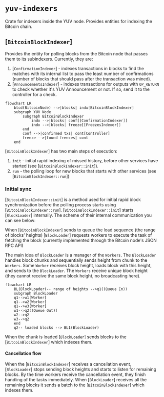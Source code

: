 # `yuv-indexers`

Crate for indexers inside the YUV node. Provides entities for indexing the Bitcoin chain.

## [`BitcoinBlockIndexer`]

Provides the entity for polling blocks from the Bitcoin node that passes them to its
subindexers. Currently, they are:

1. [`ConfirmationIndexer`] - indexes transactions in blocks to find the matches with its internal
   list to pass the least number of confirmations (number of blocks that should pass
   after the transaction was mined).
2. [`AnnouncementsIndexer`] - indexes transactions for outputs with `OP_RETURN` to check whether
   it's
   YUV Announcement or not. If so, send it to the controller for a check.

```mermaid
flowchart LR
    btcd(BitcoinNode) -->|blocks| indx[BitcoinBlockIndexer]
    subgraph YUV Node
        subgraph BitcoinBlockIndexer
            indx -->|blocks| conf[[ConfirmationIndexer]]
            indx -->|blocks| freeze[[FreezesIndexer]]
        end
        conf -->|confirmed txs| cont[Controller]
        freeze -->|found freezes| cont
    end
```

[`BitcoinBlockIndexer`] has two main steps of execution:

1. `init` - initial rapid indexing of missed history, before other services have started
   (see [`BitcoinBlockIndexer::init`]).
3. `run` - the polling loop for new blocks that starts with other services (see
   [`BitcoinBlockIndexer::run`])

### Initial sync

[`BitcoinBlockIndexer::init`] is a method used for initial rapid block synchronization before the
polling process starts using [`BitcoinBlockIndexer::run`].  [`BitcoinBlockIndexer::init`]
starts [`BlockLoader`] internally. The scheme of their internal communication you can see below:

When [`BitcoinBlockIndexer`] sends to queue the load sequence (the range of blocks'
heights) [`BlockLoader`] requests workers to execute the task of fetching the block (currently
implemented through the Bitcoin node's JSON RPC API)

The main idea of `BlockLoader` is a manager of the `Workers`. The `BlockLoader` handles block chunks
and sequentially sends height from chunk to the `Workers`. Some `Worker` receives block height,
loads block with this height, and sends to the `BlockLoader`. The `Workers` receive unique block
height (they cannot receive the same block height, no broadcasting here).

``` mermaid
flowchart LR
    BL(BlockLoader)-- range of heights -->q1((Queue In))
    subgraph BlockLoader
    q1-->w1[Worker]
    q1-->w2[Worker]
    q1-->w3[Worker]
    w1-->q2((Queue Out))
    w2-->q2
    w3-->q2
    end
    q2-- loaded blocks --> BL1(BlockLoader)
```

When the chunk is loaded [`BlockLoader`] sends blocks to the [`BitcoinBlockIndexer`] which indexes
them.

#### Cancellation flow

When the [`BitcoinBlockIndexer`] receives a cancellation event, [`BlockLoader`] stops sending block
heights and
starts to listen for remaining blocks. By the time workers receive the cancellation event, they
finish handling of the tasks immediately. When [`BlockLoader`] receives all the remaining blocks it
sends a batch to the [`BitcoinBlockIndexer`] which indexes them.
